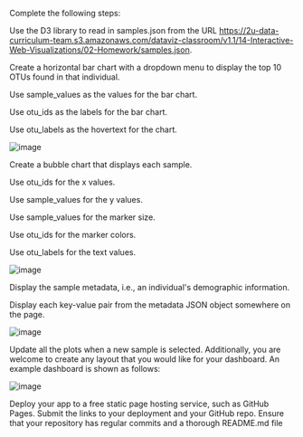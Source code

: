 Complete the following steps:

Use the D3 library to read in samples.json from the URL https://2u-data-curriculum-team.s3.amazonaws.com/dataviz-classroom/v1.1/14-Interactive-Web-Visualizations/02-Homework/samples.json.

Create a horizontal bar chart with a dropdown menu to display the top 10 OTUs found in that individual.

Use sample_values as the values for the bar chart.

Use otu_ids as the labels for the bar chart.

Use otu_labels as the hovertext for the chart.

![image](https://github.com/spencerduke21/belly-button-challenge/assets/120142886/4314585f-37a2-4511-a539-13f71eb9b715)


Create a bubble chart that displays each sample.

Use otu_ids for the x values.

Use sample_values for the y values.

Use sample_values for the marker size.

Use otu_ids for the marker colors.

Use otu_labels for the text values.

![image](https://github.com/spencerduke21/belly-button-challenge/assets/120142886/9e86b797-ce84-46b6-87e1-801836a47b39)

Display the sample metadata, i.e., an individual's demographic information.

Display each key-value pair from the metadata JSON object somewhere on the page.

![image](https://github.com/spencerduke21/belly-button-challenge/assets/120142886/98af7213-eca4-4981-aab4-6ec882752269)

Update all the plots when a new sample is selected. Additionally, you are welcome to create any layout that you would like for your dashboard. An example dashboard is shown as follows:

![image](https://github.com/spencerduke21/belly-button-challenge/assets/120142886/15feca1f-75ec-4e16-8e4d-08ed048f8bd5)

Deploy your app to a free static page hosting service, such as GitHub Pages. Submit the links to your deployment and your GitHub repo. Ensure that your repository has regular commits and a thorough README.md file

